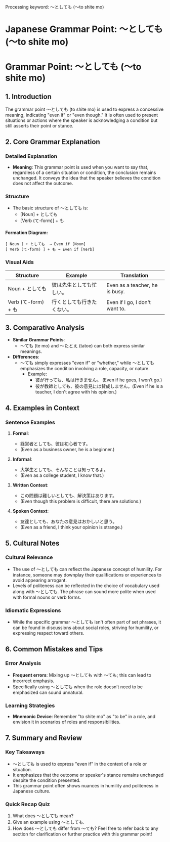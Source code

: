 Processing keyword: ～としても (〜to shite mo)
# Japanese Grammar Point: ～としても (〜to shite mo)
# Grammar Point: ～としても (〜to shite mo)
## 1. Introduction
The grammar point 〜としても (to shite mo) is used to express a concessive meaning, indicating "even if" or "even though." It is often used to present situations or actions where the speaker is acknowledging a condition but still asserts their point or stance.
## 2. Core Grammar Explanation
### Detailed Explanation
- **Meaning**: This grammar point is used when you want to say that, regardless of a certain situation or condition, the conclusion remains unchanged. It conveys the idea that the speaker believes the condition does not affect the outcome.
### Structure
- The basic structure of 〜としても is:
  - [Noun] + としても
  - [Verb (て-form)] + も
#### Formation Diagram:
```
[ Noun ] + としても  → Even if [Noun] 
[ Verb (て-form) ] + も → Even if [Verb]
```
### Visual Aids
| Structure             | Example                        | Translation                     |
|----------------------|--------------------------------|---------------------------------|
| Noun + としても      | 彼は先生としても忙しい。       | Even as a teacher, he is busy. |
| Verb (て-form) + も | 行くとしても行きたくない。    | Even if I go, I don't want to. |
## 3. Comparative Analysis
- **Similar Grammar Points**: 
  - 〜ても (te mo) and 〜たとえ (tatoe) can both express similar meanings.
- **Differences**: 
  - 〜ても simply expresses "even if" or "whether," while 〜としても emphasizes the condition involving a role, capacity, or nature.
    - Example: 
      - 彼が行っても、私は行きません。 (Even if he goes, I won’t go.)
      - 彼が教師としても、彼の意見には賛成しません。(Even if he is a teacher, I don't agree with his opinion.)
## 4. Examples in Context
### Sentence Examples
1. **Formal**: 
   - 経営者としても、彼は初心者です。
   - (Even as a business owner, he is a beginner.)
   
2. **Informal**: 
   - 大学生としても、そんなことは知ってるよ。
   - (Even as a college student, I know that.)
3. **Written Context**: 
   - この問題は難しいとしても、解決策はあります。
   - (Even though this problem is difficult, there are solutions.)
4. **Spoken Context**: 
   - 友達としても、あなたの意見はおかしいと思う。
   - (Even as a friend, I think your opinion is strange.)
## 5. Cultural Notes
### Cultural Relevance
- The use of 〜としても can reflect the Japanese concept of humility. For instance, someone may downplay their qualifications or experiences to avoid appearing arrogant.
- Levels of politeness can be reflected in the choice of vocabulary used along with 〜としても. The phrase can sound more polite when used with formal nouns or verb forms.
### Idiomatic Expressions
- While the specific grammar 〜としても isn't often part of set phrases, it can be found in discussions about social roles, striving for humility, or expressing respect toward others.
## 6. Common Mistakes and Tips
### Error Analysis
- **Frequent errors**: Mixing up 〜としても with 〜ても; this can lead to incorrect emphasis.
- Specifically using 〜としても when the role doesn’t need to be emphasized can sound unnatural.
### Learning Strategies
- **Mnemonic Device**: Remember "to shite mo" as "to be" in a role, and envision it in scenarios of roles and responsibilities. 
## 7. Summary and Review
### Key Takeaways
- 〜としても is used to express "even if" in the context of a role or situation.
- It emphasizes that the outcome or speaker's stance remains unchanged despite the condition presented.
- This grammar point often shows nuances in humility and politeness in Japanese culture.
### Quick Recap Quiz
1. What does 〜としても mean?
2. Give an example using 〜としても.
3. How does 〜としても differ from 〜ても?
Feel free to refer back to any section for clarification or further practice with this grammar point!
